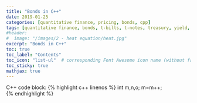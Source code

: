 ```yaml
---
title: "Bonds in C++"
date: 2019-01-25
categories: [quantitative finance, pricing, bonds, cpp]
tags: [quantitative finance, bonds, t-bills, t-notes, treasury, yield, duration, C++, cpp]
#header:
#  image: "/images/2 - heat equation/heat.jpg"
excerpt: "Bonds in C++"
toc: true
toc_label: "Contents"
toc_icon: "list-ul"  # corresponding Font Awesome icon name (without fa prefix
toc_sticky: true
mathjax: true
---
```


C++ code block:
{% highlight c++ linenos %}
int m,n,o;
m=m++;  
{% endhighlight %}
